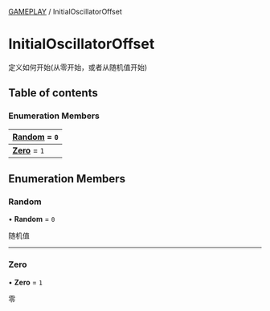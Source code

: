 [GAMEPLAY](../groups/Core.GAMEPLAY.md) / InitialOscillatorOffset

# InitialOscillatorOffset <Badge type="tip" text="Enumeration" /> <Score text="InitialOscillatorOffset" />

<span class="content-big">

定义如何开始(从零开始，或者从随机值开始)

</span>

## Table of contents

### Enumeration Members <Score text="Enumeration" /> 
| **[Random](mw.InitialOscillatorOffset.md#random)** = ``0``  |
| :----- |
| **[Zero](mw.InitialOscillatorOffset.md#zero)** = ``1`` |

## Enumeration Members

### Random <Score text="Random" /> 

• **Random** = ``0``

随机值

___

### Zero <Score text="Zero" /> 

• **Zero** = ``1``

零
